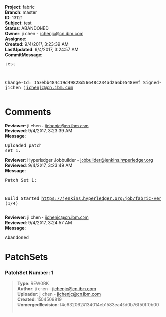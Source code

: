 <strong>Project</strong>: fabric<br><strong>Branch</strong>: master<br><strong>ID</strong>: 13121<br><strong>Subject</strong>: test<br><strong>Status</strong>: ABANDONED<br><strong>Owner</strong>: ji chen - jichenjc@cn.ibm.com<br><strong>Assignee</strong>:<br><strong>Created</strong>: 9/4/2017, 3:23:39 AM<br><strong>LastUpdated</strong>: 9/4/2017, 3:24:57 AM<br><strong>CommitMessage</strong>:<br><pre>test

Change-Id: I53ebb484c19d49828d56648c234ad2a6b0548e0f
Signed-off-by: jichen <jichenjc@cn.ibm.com>
</pre><h1>Comments</h1><strong>Reviewer</strong>: ji chen - jichenjc@cn.ibm.com<br><strong>Reviewed</strong>: 9/4/2017, 3:23:39 AM<br><strong>Message</strong>: <pre>Uploaded patch set 1.</pre><strong>Reviewer</strong>: Hyperledger Jobbuilder - jobbuilder@jenkins.hyperledger.org<br><strong>Reviewed</strong>: 9/4/2017, 3:23:49 AM<br><strong>Message</strong>: <pre>Patch Set 1:

Build Started https://jenkins.hyperledger.org/job/fabric-verify-z/12048/ (1/4)</pre><strong>Reviewer</strong>: ji chen - jichenjc@cn.ibm.com<br><strong>Reviewed</strong>: 9/4/2017, 3:24:57 AM<br><strong>Message</strong>: <pre>Abandoned</pre><h1>PatchSets</h1><h3>PatchSet Number: 1</h3><blockquote><strong>Type</strong>: REWORK<br><strong>Author</strong>: ji chen - jichenjc@cn.ibm.com<br><strong>Uploader</strong>: ji chen - jichenjc@cn.ibm.com<br><strong>Created</strong>: 1504509819<br><strong>UnmergedRevision</strong>: f4c6320624134014eb1583ea46d0b76f50ff0b00<br><br></blockquote>